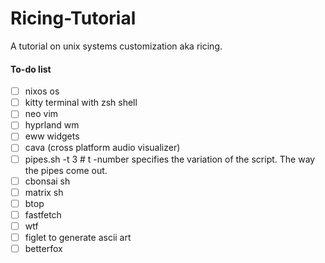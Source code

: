 # Ricing-Tutorial
A tutorial on unix systems customization aka ricing.

#### To-do list
- [ ] nixos os
- [ ] kitty terminal with zsh shell
- [ ] neo vim
- [ ] hyprland wm
- [ ] eww widgets
- [ ] cava (cross platform audio visualizer)
- [ ] pipes.sh -t 3 # t -number specifies the variation of the script. The way the pipes come out.
- [ ] cbonsai sh
- [ ] matrix sh
- [ ] btop
- [ ] fastfetch
- [ ] wtf
- [ ] figlet to generate ascii art
- [ ] betterfox
